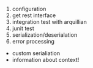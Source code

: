 1. configuration
2. get rest interface
3. integration test with arquillian
4. junit test
5. serialization/deserialation
6. error processing
- custom serialiation
- information about context!